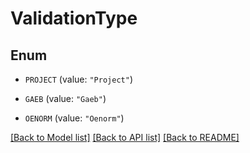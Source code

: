 # ValidationType

## Enum


* `PROJECT` (value: `"Project"`)

* `GAEB` (value: `"Gaeb"`)

* `OENORM` (value: `"Oenorm"`)


[[Back to Model list]](../README.md#documentation-for-models) [[Back to API list]](../README.md#documentation-for-api-endpoints) [[Back to README]](../README.md)


